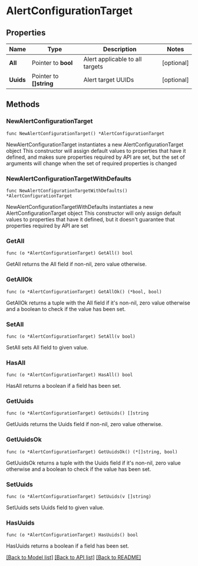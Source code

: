 # AlertConfigurationTarget

## Properties

Name | Type | Description | Notes
------------ | ------------- | ------------- | -------------
**All** | Pointer to **bool** | Alert applicable to all targets | [optional] 
**Uuids** | Pointer to **[]string** | Alert target UUIDs | [optional] 

## Methods

### NewAlertConfigurationTarget

`func NewAlertConfigurationTarget() *AlertConfigurationTarget`

NewAlertConfigurationTarget instantiates a new AlertConfigurationTarget object
This constructor will assign default values to properties that have it defined,
and makes sure properties required by API are set, but the set of arguments
will change when the set of required properties is changed

### NewAlertConfigurationTargetWithDefaults

`func NewAlertConfigurationTargetWithDefaults() *AlertConfigurationTarget`

NewAlertConfigurationTargetWithDefaults instantiates a new AlertConfigurationTarget object
This constructor will only assign default values to properties that have it defined,
but it doesn't guarantee that properties required by API are set

### GetAll

`func (o *AlertConfigurationTarget) GetAll() bool`

GetAll returns the All field if non-nil, zero value otherwise.

### GetAllOk

`func (o *AlertConfigurationTarget) GetAllOk() (*bool, bool)`

GetAllOk returns a tuple with the All field if it's non-nil, zero value otherwise
and a boolean to check if the value has been set.

### SetAll

`func (o *AlertConfigurationTarget) SetAll(v bool)`

SetAll sets All field to given value.

### HasAll

`func (o *AlertConfigurationTarget) HasAll() bool`

HasAll returns a boolean if a field has been set.

### GetUuids

`func (o *AlertConfigurationTarget) GetUuids() []string`

GetUuids returns the Uuids field if non-nil, zero value otherwise.

### GetUuidsOk

`func (o *AlertConfigurationTarget) GetUuidsOk() (*[]string, bool)`

GetUuidsOk returns a tuple with the Uuids field if it's non-nil, zero value otherwise
and a boolean to check if the value has been set.

### SetUuids

`func (o *AlertConfigurationTarget) SetUuids(v []string)`

SetUuids sets Uuids field to given value.

### HasUuids

`func (o *AlertConfigurationTarget) HasUuids() bool`

HasUuids returns a boolean if a field has been set.


[[Back to Model list]](../README.md#documentation-for-models) [[Back to API list]](../README.md#documentation-for-api-endpoints) [[Back to README]](../README.md)


